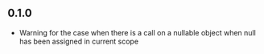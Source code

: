 ## 0.1.0

- Warning for the case when there is a call on a nullable object when null has been assigned in
  current scope 
